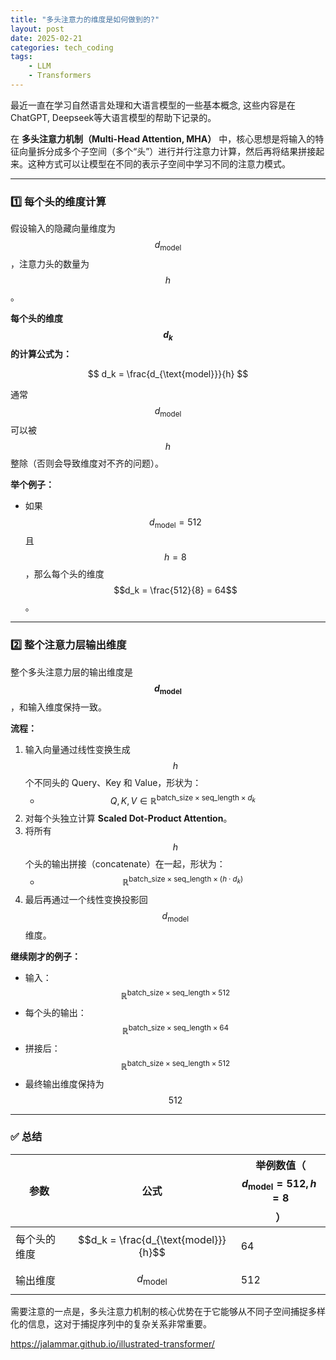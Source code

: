 ```yaml
---
title: "多头注意力的维度是如何做到的?"
layout: post
date: 2025-02-21
categories: tech_coding
tags:
    - LLM
    - Transformers
---
```


最近一直在学习自然语言处理和大语言模型的一些基本概念, 这些内容是在ChatGPT, Deepseek等大语言模型的帮助下记录的。


在 **多头注意力机制（Multi-Head Attention, MHA）** 中，核心思想是将输入的特征向量拆分成多个子空间（多个“头”）进行并行注意力计算，然后再将结果拼接起来。这种方式可以让模型在不同的表示子空间中学习不同的注意力模式。

---

### **1️⃣ 每个头的维度计算**

假设输入的隐藏向量维度为 $$d_{\text{model}}$$，注意力头的数量为 $$h$$。  

**每个头的维度 $$d_k$$ 的计算公式为：**

$$
d_k = \frac{d_{\text{model}}}{h}
$$

通常 $$d_{\text{model}}$$ 可以被 $$h$$ 整除（否则会导致维度对不齐的问题）。  

**举个例子：**
- 如果 $$d_{\text{model}} = 512$$ 且 $$h = 8$$，那么每个头的维度 $$d_k = \frac{512}{8} = 64$$。

---

### **2️⃣ 整个注意力层输出维度**

整个多头注意力层的输出维度是 **$$d_{\text{model}}$$**，和输入维度保持一致。  

**流程：**
1. 输入向量通过线性变换生成 $$h$$ 个不同头的 Query、Key 和 Value，形状为：
   - $$Q, K, V \in \mathbb{R}^{\text{batch_size} \times \text{seq_length} \times d_k}$$
2. 对每个头独立计算 **Scaled Dot-Product Attention**。
3. 将所有 $$h$$ 个头的输出拼接（concatenate）在一起，形状为：
   - $$\mathbb{R}^{\text{batch_size} \times \text{seq_length} \times (h \cdot d_k)}$$
4. 最后再通过一个线性变换投影回 $$d_{\text{model}}$$ 维度。

**继续刚才的例子：**
- 输入：$$\mathbb{R}^{\text{batch_size} \times \text{seq_length} \times 512}$$
- 每个头的输出：$$\mathbb{R}^{\text{batch_size} \times \text{seq_length} \times 64}$$
- 拼接后：$$\mathbb{R}^{\text{batch_size} \times \text{seq_length} \times 512}$$
- 最终输出维度保持为 $$512$$

---

### ✅ **总结**

| 参数          | 公式                           | 举例数值（$$d_{\text{model}}=512, h=8$$） |
|---------------|--------------------------------|---------------------------------------------|
| 每个头的维度  | $$d_k = \frac{d_{\text{model}}}{h}$$ | 64                                          |
| 输出维度      | $$d_{\text{model}}$$         | 512                                         |

需要注意的一点是，多头注意力机制的核心优势在于它能够从不同子空间捕捉多样化的信息，这对于捕捉序列中的复杂关系非常重要。  


https://jalammar.github.io/illustrated-transformer/
